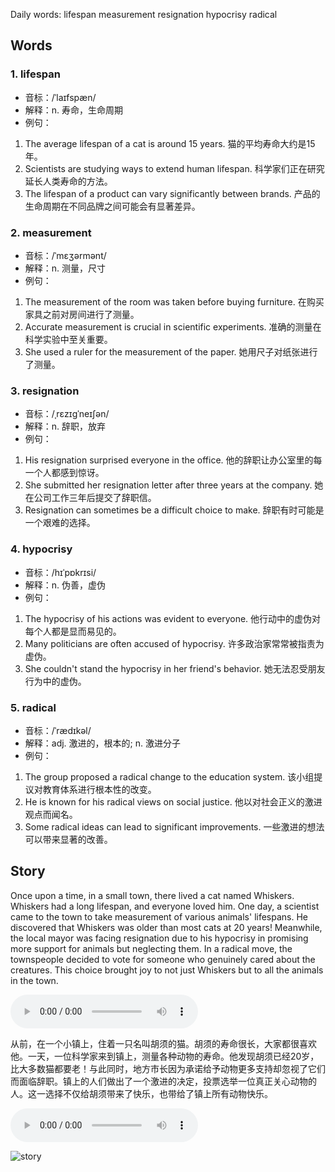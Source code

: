 Daily words: lifespan measurement resignation hypocrisy radical

## Words
### 1. lifespan
- 音标：/ˈlaɪfspæn/ <span style="cursor: pointer;" onclick="document.getElementById('audio-player-1').play()"><i class="fas fa-volume-up"></i></span>
<audio id="audio-player-1" src="https://files.dwong.top/words/lifespan.mp3" style="display:none;"></audio>
- 解释：n. 寿命，生命周期
- 例句：
1. The average lifespan of a cat is around 15 years.
猫的平均寿命大约是15年。
2. Scientists are studying ways to extend human lifespan.
科学家们正在研究延长人类寿命的方法。
3. The lifespan of a product can vary significantly between brands.
产品的生命周期在不同品牌之间可能会有显著差异。

### 2. measurement
- 音标：/ˈmɛʒərmənt/ <span style="cursor: pointer;" onclick="document.getElementById('audio-player-2').play()"><i class="fas fa-volume-up"></i></span>
<audio id="audio-player-2" src="https://files.dwong.top/words/measurement.mp3" style="display:none;"></audio>
- 解释：n. 测量，尺寸
- 例句：
1. The measurement of the room was taken before buying furniture.
在购买家具之前对房间进行了测量。
2. Accurate measurement is crucial in scientific experiments.
准确的测量在科学实验中至关重要。
3. She used a ruler for the measurement of the paper.
她用尺子对纸张进行了测量。

### 3. resignation
- 音标：/ˌrɛzɪgˈneɪʃən/ <span style="cursor: pointer;" onclick="document.getElementById('audio-player-3').play()"><i class="fas fa-volume-up"></i></span>
<audio id="audio-player-3" src="https://files.dwong.top/words/resignation.mp3" style="display:none;"></audio>
- 解释：n. 辞职，放弃
- 例句：
1. His resignation surprised everyone in the office.
他的辞职让办公室里的每一个人都感到惊讶。
2. She submitted her resignation letter after three years at the company.
她在公司工作三年后提交了辞职信。
3. Resignation can sometimes be a difficult choice to make.
辞职有时可能是一个艰难的选择。

### 4. hypocrisy
- 音标：/hɪˈpɒkrɪsi/ <span style="cursor: pointer;" onclick="document.getElementById('audio-player-4').play()"><i class="fas fa-volume-up"></i></span>
<audio id="audio-player-4" src="https://files.dwong.top/words/hypocrisy.mp3" style="display:none;"></audio>
- 解释：n. 伪善，虚伪
- 例句：
1. The hypocrisy of his actions was evident to everyone.
他行动中的虚伪对每个人都是显而易见的。
2. Many politicians are often accused of hypocrisy.
许多政治家常常被指责为虚伪。
3. She couldn't stand the hypocrisy in her friend's behavior.
她无法忍受朋友行为中的虚伪。

### 5. radical
- 音标：/ˈrædɪkəl/ <span style="cursor: pointer;" onclick="document.getElementById('audio-player-5').play()"><i class="fas fa-volume-up"></i></span>
<audio id="audio-player-5" src="https://files.dwong.top/words/radical.mp3" style="display:none;"></audio>
- 解释：adj. 激进的，根本的; n. 激进分子
- 例句：
1. The group proposed a radical change to the education system.
该小组提议对教育体系进行根本性的改变。
2. He is known for his radical views on social justice.
他以对社会正义的激进观点而闻名。
3. Some radical ideas can lead to significant improvements.
一些激进的想法可以带来显著的改善。

## Story
Once upon a time, in a small town, there lived a cat named Whiskers. Whiskers had a long lifespan, and everyone loved him. One day, a scientist came to the town to take measurement of various animals' lifespans. He discovered that Whiskers was older than most cats at 20 years! Meanwhile, the local mayor was facing resignation due to his hypocrisy in promising more support for animals but neglecting them. In a radical move, the townspeople decided to vote for someone who genuinely cared about the creatures. This choice brought joy to not just Whiskers but to all the animals in the town.

<audio controls>
  <source src="https://files.dwong.top/story/2024-09-04-english.mp3" type="audio/mpeg">
  你的浏览器不支持音频元素。
</audio>
  

从前，在一个小镇上，住着一只名叫胡须的猫。胡须的寿命很长，大家都很喜欢他。一天，一位科学家来到镇上，测量各种动物的寿命。他发现胡须已经20岁，比大多数猫都要老！与此同时，地方市长因为承诺给予动物更多支持却忽视了它们而面临辞职。镇上的人们做出了一个激进的决定，投票选举一位真正关心动物的人。这一选择不仅给胡须带来了快乐，也带给了镇上所有动物快乐。

<audio controls>
  <source src="https://files.dwong.top/story/2024-09-04-chinese.mp3" type="audio/mpeg">
  你的浏览器不支持音频元素。
</audio>
  

![story](https://files.dwong.top/images/2024-09-04.png)

